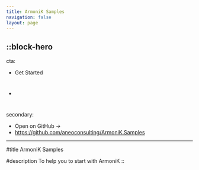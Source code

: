 ```yaml
---
title: ArmoniK Samples
navigation: false
layout: page
---
```


::block-hero
---
cta:
  - Get Started
  - #
secondary:
  - Open on GitHub →
  - https://github.com/aneoconsulting/ArmoniK.Samples
---

#title
ArmoniK Samples

#description
To help you to start with ArmoniK
::
